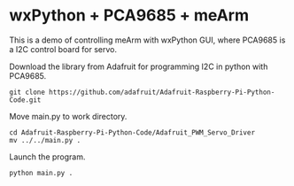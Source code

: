 # wxPython + PCA9685 + meArm
This is a demo of controlling meArm with wxPython GUI, 
where PCA9685 is a I2C control board for servo.

Download the library from Adafruit for programming I2C in python with PCA9685.

```shell
git clone https://github.com/adafruit/Adafruit-Raspberry-Pi-Python-Code.git 
```
Move main.py to work directory.

```shell
cd Adafruit-Raspberry-Pi-Python-Code/Adafruit_PWM_Servo_Driver
mv ../../main.py .
```

Launch the program.

```shell
python main.py .
```


